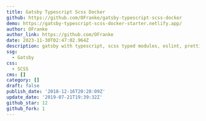 ```yaml
---
title: Gatsby Typescript Scss Docker
github: https://github.com/OFranke/gatsby-typescript-scss-docker
demo: https://gatsby-typescript-scss-docker-starter.netlify.app/
author: OFranke
author_link: https://github.com/OFranke
date: 2023-11-30T02:47:02.964Z
description: gatsby with typescript, scss typed modules, eslint, prettier & husky, docker
ssg:
  - Gatsby
css:
  - SCSS
cms: []
category: []
draft: false
publish_date: '2018-12-16T20:28:09Z'
update_date: '2019-07-21T19:39:32Z'
github_star: 12
github_fork: 1
---
```

